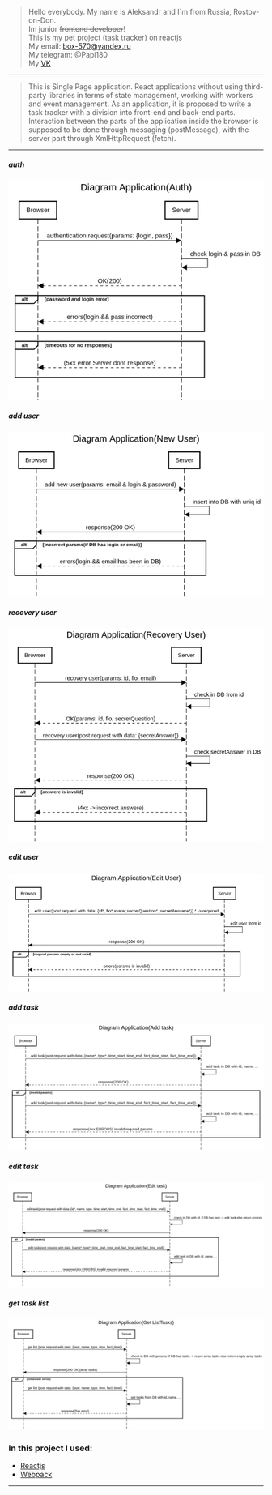 > Hello everybody. My name is Aleksandr and I`m from Russia, Rostov-on-Don.  
> Im junior ~~frontend developer~~!  
> This is my pet project (task tracker) on reactjs   
> My email: box-570@yandex.ru  
> My telegram: @Papi180  
> My [VK]
---
> This is Single Page application. React applications without using third-party libraries in terms of state management, working with workers and event management. As an application, it is proposed to write a task tracker with a division into front-end and back-end parts. Interaction between the parts of the application inside the browser is supposed to be done through messaging (postMessage), with the server part through XmlHttpRequest (fetch).
---
##### auth
![auth](https://github.com/aleksandrtamrazov/task-tracker/blob/master/src/assets/images/sequenceDiagrams/Auth.png?raw=true)
##### add user
![add user](https://github.com/aleksandrtamrazov/task-tracker/blob/master/src/assets/images/sequenceDiagrams/AddUser.png?raw=true)
##### recovery user
![recovery user](https://github.com/aleksandrtamrazov/task-tracker/blob/master/src/assets/images/sequenceDiagrams/RecoveryUser.png?raw=true)
##### edit user
![edit user](https://github.com/aleksandrtamrazov/task-tracker/blob/master/src/assets/images/sequenceDiagrams/EditUser.png?raw=true)
##### add task
![add task](https://github.com/aleksandrtamrazov/task-tracker/blob/master/src/assets/images/sequenceDiagrams/AddTask.png?raw=true)
##### edit task
![edit task](https://github.com/aleksandrtamrazov/task-tracker/blob/master/src/assets/images/sequenceDiagrams/EditTask.png?raw=true)
##### get task list
![get task list](https://github.com/aleksandrtamrazov/task-tracker/blob/master/src/assets/images/sequenceDiagrams/GetTaskList.png?raw=true)
### In this project I used:
* [Reactjs]
* [Webpack]
---
[//]: # (These are reference links used in the body of this note and get stripped out when the markdown processor does its job. There is no need to format nicely because it shouldn't be seen. Thanks SO - http://stackoverflow.com/questions/4823468/store-comments-in-markdown-syntax)


   [Reactjs]: <https://reactjs.org/>
   [Redux]: <https://redux.js.org//>
   [react-router-dom]: <https://reacttraining.com/react-router/web/guides/quick-start/>
   [Bootstrap]: <https://getbootstrap.com>
   [react-hook-form]: <https://react-hook-form.com/>
   [Axios]: <https://github.com/axios/axios>
   [Webpack]: <https://webpack.js.org/>
   [VK]: <https://vk.com/aleksandrtamrazov>
   [Appevent]: <https://appevent.ru/dev/task1/catalog/>